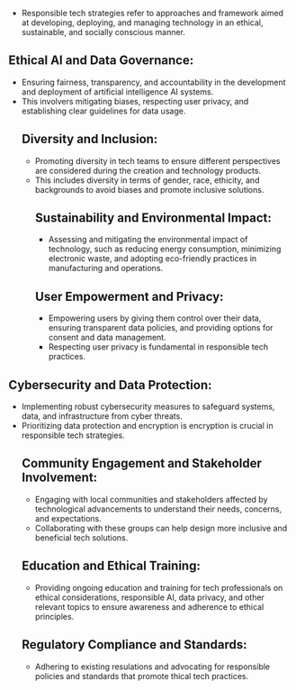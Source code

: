 - Responsible tech strategies refer to approaches and framework aimed at developing, deploying, and managing technology in an ethical, sustainable, and socially conscious manner.
## Ethical AI and Data Governance:
- Ensuring fairness, transparency, and accountability in the development and deployment of artificial intelligence AI systems. 
- This involvers mitigating biases, respecting user privacy, and establishing clear guidelines for data usage.
  ## Diversity and Inclusion:
  - Promoting diversity in tech teams to ensure different perspectives are considered during the creation and technology products.
  - This includes diversity in terms of gender, race, ethicity, and backgrounds to avoid biases and promote inclusive solutions.
    ## Sustainability and Environmental Impact:
    - Assessing and mitigating the environmental impact of technology, such as reducing energy consumption, minimizing electronic waste, and adopting eco-friendly practices in manufacturing and operations.
    ## User Empowerment and Privacy:
    - Empowering users by giving them control over their data, ensuring transparent data policies, and providing options for consent and data management.
    - Respecting user privacy is fundamental in responsible tech practices.
## Cybersecurity and Data Protection:
- Implementing robust cybersecurity measures to safeguard systems, data, and infrastructure from cyber threats.
- Prioritizing data protection and encryption is encryption is crucial in responsible tech strategies.
  ## Community Engagement and Stakeholder Involvement:
  - Engaging with local communities and stakeholders affected by technological advancements to understand their needs, concerns, and expectations.
  - Collaborating with these groups can help design more inclusive and beneficial tech solutions.
  ## Education and Ethical Training:
  - Providing ongoing education and training for tech professionals on ethical considerations, responsible AI, data privacy, and other relevant topics to ensure awareness and adherence to ethical principles.
  ## Regulatory Compliance and Standards:
  - Adhering to existing resulations and advocating for responsible policies and standards that promote thical tech practices.
 
